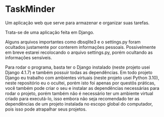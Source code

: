 # TaskMinder
Um aplicação web que serve para armazenar e organizar suas tarefas.

Trata-se de uma aplicação feita em Django.

Alguns arquivos importantes como dbsqlite3 e o settings.py foram ocultados justamente por conterem informações pessoais. 
Possivelmente em breve estarei recolocando o arquivo settings.py, porém ocultando as informações sensíveis.

Para rodar o programa, basta ter o Django instalado (neste projeto usei Django 4.1.7) e também possuir todas as dependências.
Em todo projeto Django eu trabalho com ambientes virtuais (neste projeto usei Python 3.10), neste repositório eu o ocultei, porém 
isto foi apenas por questõs práticas, você também pode criar o seu e instalar as dependências necessárias para rodar o projeto, 
porém também não é necessário ter um ambiente virtual criado para executá-lo, isso embora não seja recomendado ter as dependências
de um projeto instalada no escopo global do computador, pois isso pode atrapalhar seus projetos.
